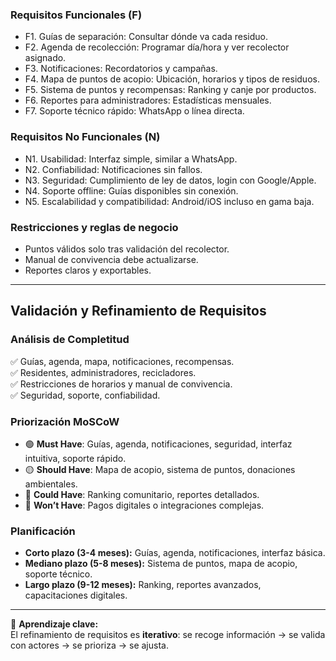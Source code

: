 ### Requisitos Funcionales (F)  
- F1. Guías de separación: Consultar dónde va cada residuo.  
- F2. Agenda de recolección: Programar día/hora y ver recolector asignado.  
- F3. Notificaciones: Recordatorios y campañas.  
- F4. Mapa de puntos de acopio: Ubicación, horarios y tipos de residuos.  
- F5. Sistema de puntos y recompensas: Ranking y canje por productos.  
- F6. Reportes para administradores: Estadísticas mensuales.  
- F7. Soporte técnico rápido: WhatsApp o línea directa.  

### Requisitos No Funcionales (N)  
- N1. Usabilidad: Interfaz simple, similar a WhatsApp.  
- N2. Confiabilidad: Notificaciones sin fallos.  
- N3. Seguridad: Cumplimiento de ley de datos, login con Google/Apple.  
- N4. Soporte offline: Guías disponibles sin conexión.  
- N5. Escalabilidad y compatibilidad: Android/iOS incluso en gama baja.  

### Restricciones y reglas de negocio  
- Puntos válidos solo tras validación del recolector.  
- Manual de convivencia debe actualizarse.  
- Reportes claros y exportables.  

---

## Validación y Refinamiento de Requisitos  

### Análisis de Completitud  
✅ Guías, agenda, mapa, notificaciones, recompensas.  
✅ Residentes, administradores, recicladores.  
✅ Restricciones de horarios y manual de convivencia.  
✅ Seguridad, soporte, confiabilidad.  

### Priorización MoSCoW  
- 🟢 **Must Have**: Guías, agenda, notificaciones, seguridad, interfaz intuitiva, soporte rápido.  
- 🟡 **Should Have**: Mapa de acopio, sistema de puntos, donaciones ambientales.  
- 🔵 **Could Have**: Ranking comunitario, reportes detallados.  
- 🔴 **Won’t Have**: Pagos digitales o integraciones complejas.  

### Planificación  
- **Corto plazo (3-4 meses):** Guías, agenda, notificaciones, interfaz básica.  
- **Mediano plazo (5-8 meses):** Sistema de puntos, mapa de acopio, soporte técnico.  
- **Largo plazo (9-12 meses):** Ranking, reportes avanzados, capacitaciones digitales.  

---

📌 **Aprendizaje clave:**  
El refinamiento de requisitos es **iterativo**: se recoge información → se valida con actores → se prioriza → se ajusta.